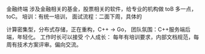 金融终端   涉及金融相关的基金，股票相关的软件，给专业的机构做
toB 多一点，toC。
培训：有统一培训，
面试流程：二面下周，具体的

计算密集型，分布式存储，正在重构，C++ -> Go，
团队氛围：C++服务端后端，年轻化。
工作时长可以接受
个人成长：
每年有培训要求，内部文档规范，每周有技术方案评审。偏向交流。